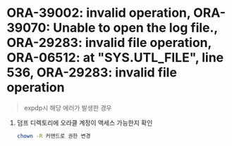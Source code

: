 ORA-39002: invalid operation, ORA-39070: Unable to open the log file., ORA-29283: invalid file operation, ORA-06512: at "SYS.UTL_FILE", line 536, ORA-29283: invalid file operation
===
>expdp시 해당 에러가 발생한 경우

1. 덤프 디렉토리에 오라클 계정이 액세스 가능한지 확인
    ```sh
    chown -R 커맨드로 권한 변경
    ```

